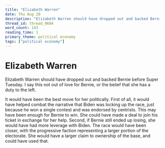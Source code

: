 ```yaml
---
title: "Elizabeth Warren"
date: Thu Aug 20
description: "Elizabeth Warren should have dropped out and backed Bernie before Super Tuesday."
thread_id: thread_0604
word_count: 143
reading_time: 1
primary_theme: political economy
tags: ["political economy"]
---
```


# Elizabeth Warren

Elizabeth Warren should have dropped out and backed Bernie before Super Tuesday. I say this not out of love for Bernie, or the belief that she has a duty to the left.

It would have been the best move for her politically. First of all, it would have helped combat the narrative that Biden was locking up the race, just because he won a single contest and was endorsed by centrists. This may have been enough for Bernie to win. She could have made a deal to join his ticket in exchange for her help. Second, if Bernie still ended up losing, she would have had more leverage with Biden. The race would have been closer, with the progressive faction representing a larger portion of the electorate. She would have a larger claim to ownership of the base, and could have used that.